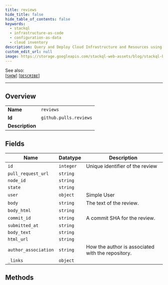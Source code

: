 ```yaml
---
title: reviews
hide_title: false
hide_table_of_contents: false
keywords:
  - stackql
  - infrastructure-as-code
  - configuration-as-data
  - cloud inventory
description: Query and Deploy Cloud Infrastructure and Resources using SQL
custom_edit_url: null
image: https://storage.googleapis.com/stackql-web-assets/blog/stackql-blog-post-featured-image.png
---
```

  
    
See also:   
[[` SHOW `]](/docs/language-spec/show) [[` DESCRIBE `]](/docs/language-spec/describe)  
* * * 
## Overview
<table><tbody>
<tr><td><b>Name</b></td><td><code>reviews</code></td></tr>
<tr><td><b>Id</b></td><td><code>github.pulls.reviews</code></td></tr>
<tr><td><b>Description</b></td><td></td></tr>
</tbody></table>

## Fields
| Name | Datatype | Description |
| ---- | -------- | ----------- |
| `id` | `integer` | Unique identifier of the review |
| `pull_request_url` | `string` |  |
| `node_id` | `string` |  |
| `state` | `string` |  |
| `user` | `object` | Simple User |
| `body` | `string` | The text of the review. |
| `body_html` | `string` |  |
| `commit_id` | `string` | A commit SHA for the review. |
| `submitted_at` | `string` |  |
| `body_text` | `string` |  |
| `html_url` | `string` |  |
| `author_association` | `string` | How the author is associated with the repository. |
| `_links` | `object` |  |
## Methods
